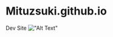 # Mituzsuki.github.io
Dev Site
!["Alt Text"](https://i.kym-cdn.com/photos/images/newsfeed/000/124/933/1304376955947.png?1305859987)
